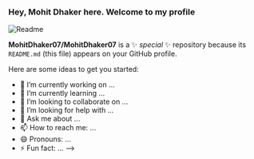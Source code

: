 ### Hey, Mohit Dhaker here. Welcome to my profile

![Readme](https://user-images.githubusercontent.com/88617780/142257198-73e2d966-2175-4f37-985b-02bdec738876.jpg)

**MohitDhaker07/MohitDhaker07** is a ✨ _special_ ✨ repository because its `README.md` (this file) appears on your GitHub profile.

Here are some ideas to get you started:

- 🔭 I’m currently working on ...
- 🌱 I’m currently learning ...
- 👯 I’m looking to collaborate on ...
- 🤔 I’m looking for help with ...
- 💬 Ask me about ...
- 📫 How to reach me: ...
- 😄 Pronouns: ...
- ⚡ Fun fact: ...
-->
